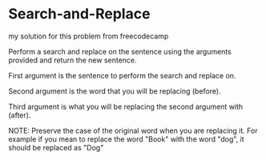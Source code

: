 # Search-and-Replace
my solution for this problem from freecodecamp


Perform a search and replace on the sentence using the arguments provided and return the new sentence.

First argument is the sentence to perform the search and replace on.

Second argument is the word that you will be replacing (before).

Third argument is what you will be replacing the second argument with (after).

NOTE: Preserve the case of the original word when you are replacing it. For example if you mean to replace the word "Book" with the word "dog", it should be replaced as "Dog"
